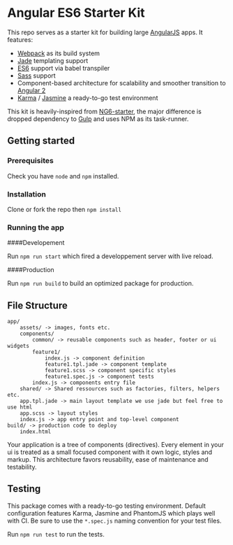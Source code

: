 # Angular ES6 Starter Kit

This repo serves as a starter kit for building large [AngularJS](https://angularjs.org/) apps.
It features:
- [Webpack](http://webpack.github.io/) as its build system
- [Jade](http://jade-lang.com/) templating support
- [ES6](https://git.io/es6features) support via babel transpiler
- [Sass](http://sass-lang.com/) support
- Component-based architecture for scalability and smoother transition to [Angular 2](https://angular.io/)
- [Karma](https://karma-runner.github.io/0.13/index.html) / [Jasmine](http://jasmine.github.io/) a ready-to-go test environment

 This kit is heavily-inspired from [NG6-starter](https://github.com/AngularClass/NG6-starter), the major difference is dropped dependency to [Gulp](http://gulpjs.com/) and uses NPM as its task-runner.

## Getting started

### Prerequisites

Check you have `node` and `npm` installed.

### Installation

Clone or fork the repo then `npm install`

### Running the app

####Developement

Run `npm run start` which fired a developpement server with live reload.

####Production

Run `npm run build` to build an optimized package for production.

## File Structure

    app/
    	assets/ -> images, fonts etc.
    	components/
	    	common/ -> reusable components such as header, footer or ui widgets
	    	feature1/
		    	index.js -> component definition
		    	feature1.tpl.jade -> component template
		    	feature1.scss -> component specific styles
		    	feature1.spec.js -> component tests
		    index.js -> components entry file
    	shared/ -> Shared ressources such as factories, filters, helpers etc.
    	app.tpl.jade -> main layout template we use jade but feel free to use html
	    app.scss -> layout styles
	    index.js -> app entry point and top-level component
    build/ -> production code to deploy
    	index.html

Your application is a tree of components (directives). Every element in your ui is treated as a small focused component with it own logic, styles and markup. This architecture favors reusability, ease of maintenance and testability.

## Testing

This package comes with a ready-to-go testing environment. Default configuration features Karma, Jasmine and PhantomJS which plays well with CI. Be sure to use the `*.spec.js` naming convention for your test files.

Run `npm run test` to run the tests.





